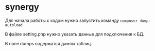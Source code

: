 # synergy

Для начала работы с кодом нужно запустить команду ```composer dump-autoload```

В файле setting.php нужно указать данные для подключения к БД.

В папе dumps содержатся дампы таблиц.